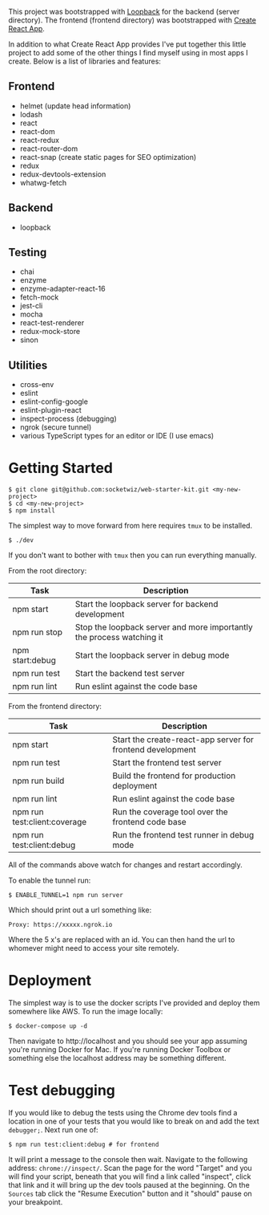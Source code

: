 This project was bootstrapped with [Loopback](https://loopback.io/) for the backend (server directory). The frontend (frontend directory) was bootstrapped with [Create React App](https://github.com/facebookincubator/create-react-app).

In addition to what Create React App provides I've put together this
little project to add some of the other things I find myself using in
most apps I create.  Below is a list of libraries and features:

## Frontend
* helmet (update head information)
* lodash
* react
* react-dom
* react-redux
* react-router-dom
* react-snap (create static pages for SEO optimization)
* redux
* redux-devtools-extension
* whatwg-fetch

## Backend
* loopback

## Testing
* chai
* enzyme
* enzyme-adapter-react-16
* fetch-mock
* jest-cli
* mocha
* react-test-renderer
* redux-mock-store
* sinon

## Utilities
* cross-env
* eslint
* eslint-config-google
* eslint-plugin-react
* inspect-process (debugging)
* ngrok (secure tunnel)
* various TypeScript types for an editor or IDE (I use emacs)

# Getting Started

``` shell
$ git clone git@github.com:socketwiz/web-starter-kit.git <my-new-project>
$ cd <my-new-project>
$ npm install
```

The simplest way to move forward from here requires `tmux` to be installed.

``` shell
$ ./dev
```

If you don't want to bother with `tmux` then you can run everything manually.

From the root directory:

Task | Description
-----|------------
npm start | Start the loopback server for backend development
npm run stop | Stop the loopback server and more importantly the process watching it
npm start:debug | Start the loopback server in debug mode
npm run test | Start the backend test server
npm run lint | Run eslint against the code base

From the frontend directory:

Task | Description
-----|------------
npm start | Start the create-react-app server for frontend development
npm run test | Start the frontend test server
npm run build | Build the frontend for production deployment
npm run lint | Run eslint against the code base
npm run test:client:coverage | Run the coverage tool over the frontend code base
npm run test:client:debug | Run the frontend test runner in debug mode

All of the commands above watch for changes and restart accordingly.  

To enable the tunnel run:

``` shell
$ ENABLE_TUNNEL=1 npm run server
```

Which should print out a url something like:

``` shell
Proxy: https://xxxxx.ngrok.io
```

Where the 5 x's are replaced with an id.  You can then hand the url to
whomever might need to access your site remotely.

# Deployment

The simplest way is to use the docker scripts I've provided and deploy
them somewhere like AWS. To run the image locally:

``` shell
$ docker-compose up -d
```

Then navigate to http://localhost and you should see your app assuming
you're running Docker for Mac.  If you're running Docker Toolbox or
something else the localhost address may be something different.

# Test debugging

If you would like to debug the tests using the Chrome dev tools find a
location in one of your tests that you would like to break on and add
the text `debugger;`. Next run one of:

``` shell
$ npm run test:client:debug # for frontend
```

It will print a message to the console then wait.  Navigate to the
following address: `chrome://inspect/`. Scan the page for the word
"Target" and you will find your script, beneath that you will find a
link called "inspect", click that link and it will bring up the dev
tools paused at the beginning. On the `Sources` tab click the "Resume
Execution" button and it "should" pause on your breakpoint.
